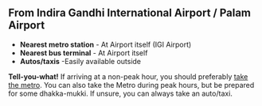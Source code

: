 ## From Indira Gandhi International Airport / Palam Airport

 - **Nearest metro station** - At Airport itself (IGI Airport)
 - **Nearest bus terminal** - At Airport itself
 - **Autos/taxis** -Easily available outside

**Tell-you-what!**
If arriving at a non-peak hour, you should preferably [take the metro](#metro). You can also take the Metro during peak hours, but be prepared for some dhakka-mukki. If unsure, you can always take an auto/taxi.
